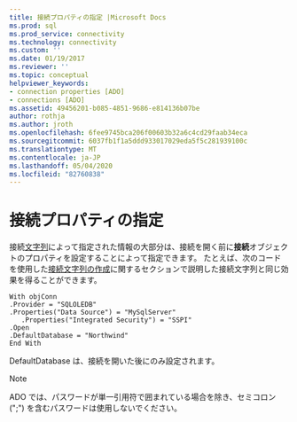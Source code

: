 ```yaml
---
title: 接続プロパティの指定 |Microsoft Docs
ms.prod: sql
ms.prod_service: connectivity
ms.technology: connectivity
ms.custom: ''
ms.date: 01/19/2017
ms.reviewer: ''
ms.topic: conceptual
helpviewer_keywords:
- connection properties [ADO]
- connections [ADO]
ms.assetid: 49456201-b085-4851-9686-e814136b07be
author: rothja
ms.author: jroth
ms.openlocfilehash: 6fee9745bca206f00603b32a6c4cd29faab34eca
ms.sourcegitcommit: 6037fb1f1a5ddd933017029eda5f5c281939100c
ms.translationtype: MT
ms.contentlocale: ja-JP
ms.lasthandoff: 05/04/2020
ms.locfileid: "82760838"
---
```

# <a name="specifying-connection-properties"></a>接続プロパティの指定
接続[文字列](../../../ado/guide/data/creating-a-connection-string.md)によって指定された情報の大部分は、接続を開く前に**接続**オブジェクトのプロパティを設定することによって指定できます。 たとえば、次のコードを使用した[接続文字列の作成](../../../ado/guide/data/creating-a-connection-string.md)に関するセクションで説明した接続文字列と同じ効果を得ることができます。  
  
```  
With objConn  
.Provider = "SQLOLEDB"  
.Properties("Data Source") = "MySqlServer"  
   .Properties("Integrated Security") = "SSPI"  
.Open  
.DefaultDatabase = "Northwind"  
End With  
```  
  
 DefaultDatabase は、接続を開いた後にのみ設定されます。  
  
> [!NOTE]
>  ADO では、パスワードが単一引用符で囲まれている場合を除き、セミコロン (";") を含むパスワードは使用しないでください。
